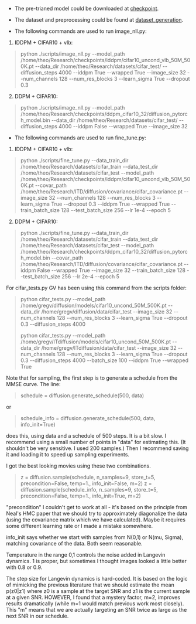 - The pre-trianed model could be downloaded at [checkpoint](https://github.com/openai/improved-diffusion).

- The dataset and preprocessing could be found at [dataset_generation](https://github.com/openai/improved-diffusion/tree/main/datasets).

- The following commands are used to run image_nll.py:

1. IDDPM + CIFAR10 + vlb:
>python ./scripts/image_nll.py --model_path /home/theo/Research/checkpoints/iddpm/cifar10_uncond_vlb_50M_500K.pt --data_dir /home/theo/Research/datasets/cifar_test/ --diffusion_steps 4000 --iddpm True --wrapped True --image_size 32 --num_channels 128 --num_res_blocks 3 --learn_sigma True --dropout 0.3 

2. DDPM + CIFAR10:
>python ./scripts/image_nll.py --model_path /home/theo/Research/checkpoints/ddpm_cifar10_32/diffusion_pytorch_model.bin --data_dir /home/theo/Research/datasets/cifar_test/ --diffusion_steps 4000 --iddpm False --wrapped True --image_size 32

- The following commands are used to run fine_tune.py:
1. IDDPM + CIFAR10 + vlb:
> python ./scripts/fine_tune.py 
--data_train_dir /home/theo/Research/datasets/cifar_train --data_test_dir /home/theo/Research/datasets/cifar_test
--model_path /home/theo/Research/checkpoints/iddpm/cifar10_uncond_vlb_50M_500K.pt
--covar_path /home/theo/Research/ITD/diffusion/covariance/cifar_covariance.pt
--image_size 32 --num_channels 128 --num_res_blocks 3 --learn_sigma True --dropout 0.3 --iddpm True --wrapped True
--train_batch_size 128 --test_batch_size 256 --lr 1e-4 --epoch 5

2. DDPM + CIFAR10:
> python ./scripts/fine_tune.py --data_train_dir /home/theo/Research/datasets/cifar_train --data_test_dir /home/theo/Research/datasets/cifar_test --model_path /home/theo/Research/checkpoints/ddpm_cifar10_32/diffusion_pytorch_model.bin --covar_path /home/theo/Research/ITD/diffusion/covariance/cifar_covariance.pt --iddpm False --wrapped True --image_size 32 --train_batch_size 128 --test_batch_size 256 --lr 2e-4 --epoch 5
  

For cifar_tests.py GV has been using this command from the scripts folder:
> python cifar_tests.py --model_path /home/gregv/diffusion/models/cifar10_uncond_50M_500K.pt --data_dir /home/gregv/diffusion/data/cifar_test --image_size 32 --num_channels 128 --num_res_blocks 3 --learn_sigma True --dropout 0.3 --diffusion_steps 4000
> 
> python cifar_tests.py --model_path /home/gregv/ITdiffusion/models/cifar10_uncond_50M_500K.pt --data_dir /home/gregv/ITdiffusion/data/cifar_test --image_size 32 --num_channels 128 --num_res_blocks 3 --learn_sigma True --dropout 0.3 --diffusion_steps 4000 --batch_size 100 --iddpm True --wrapped True

Note that for sampling, the first step is to generate 
a schedule from the MMSE curve. 
The line:
> schedule = diffusion.generate_schedule(500, data)

or 

> schedule_info = diffusion.generate_schedule(500, data, info_init=True)

does this, using data and a schedule of 500 steps. It is a bit slow.
I recommend using a small number of points in "data" for estimating this. (It shouldn't be very sensitive. I used 200 samples.)
Then I recommend saving it and loading it to speed up sampling experiments.

I got the best looking movies using these two combinations. 
> z = diffusion.sample(schedule, n_samples=9, store_t=5, precondition=False, temp=1., info_init=False, m=2)
z = diffusion.sample(schedule_info, n_samples=9, store_t=5, precondition=False, temp=1., info_init=True, m=2)

"precondition" I couldn't get to work at all - it's based on the principle from Neal's HMC paper that we should try to approximately diagonalize 
the data (using the covariance matrix which we have calculated). Maybe it requires some different learning rate or I made a mistake somewhere. 

info_init says whether we start with samples from N(0,1) or N(mu, Sigma), matching covariance of the data.
Both seem reasonable. 

Temperature in the range 0,1 controls the noise added in Langevin dynamics. 1 is proper, but sometimes I thought images 
looked a little better with 0.8 or 0.9. 

The step size for Langevin dynamics is hard-coded. It is based on the logic of mimicking the 
previous literature that we should estimate the mean p(z0|z1) where z0 is a sample at the target SNR
and z1 is the current sample at a given SNR. 
HOWEVER, I found that a mystery factor, m=2, improves results dramatically (while m=1 would match previous work most closely).
This "m" means that we are actually targeting an SNR twice as large as the next SNR in our schedule. 
